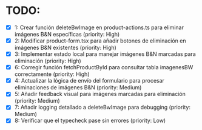 # TODO:

- [x] 1: Crear función deleteBwImage en product-actions.ts para eliminar imágenes B&N específicas (priority: High)
- [x] 2: Modificar product-form.tsx para añadir botones de eliminación en imágenes B&N existentes (priority: High)
- [x] 3: Implementar estado local para manejar imágenes B&N marcadas para eliminación (priority: High)
- [x] 6: Corregir función fetchProductById para consultar tabla imagenesBW correctamente (priority: High)
- [x] 4: Actualizar la lógica de envío del formulario para procesar eliminaciones de imágenes B&N (priority: Medium)
- [x] 5: Añadir feedback visual para imágenes marcadas para eliminación (priority: Medium)
- [x] 7: Añadir logging detallado a deleteBwImage para debugging (priority: Medium)
- [x] 8: Verificar que el typecheck pase sin errores (priority: Low)
